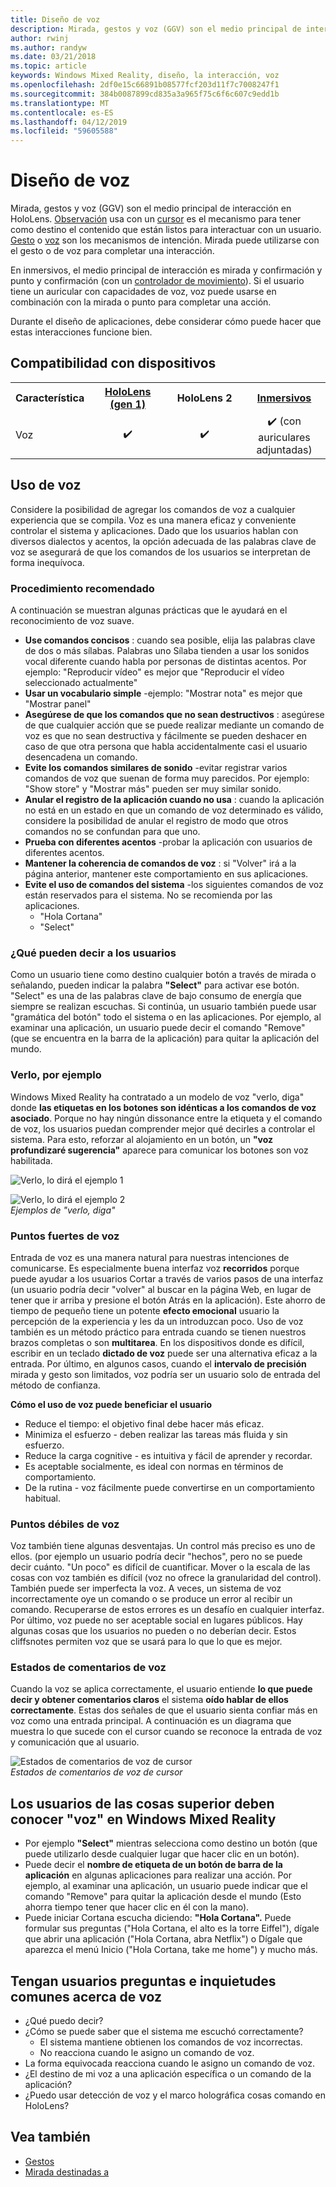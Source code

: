 ```yaml
---
title: Diseño de voz
description: Mirada, gestos y voz (GGV) son el medio principal de interacción en HoloLens. Este artículo proporciona información detallada sobre el diseño de voz.
author: rwinj
ms.author: randyw
ms.date: 03/21/2018
ms.topic: article
keywords: Windows Mixed Reality, diseño, la interacción, voz
ms.openlocfilehash: 2df0e15c66891b08577fcf203d11f7c7008247f1
ms.sourcegitcommit: 384b0087899cd835a3a965f75c6f6c607c9edd1b
ms.translationtype: MT
ms.contentlocale: es-ES
ms.lasthandoff: 04/12/2019
ms.locfileid: "59605588"
---
```

# <a name="voice-design"></a>Diseño de voz

Mirada, gestos y voz (GGV) son el medio principal de interacción en HoloLens. [Observación](gaze.md) usa con un [cursor](cursors.md) es el mecanismo para tener como destino el contenido que están listos para interactuar con un usuario. [Gesto](gestures.md) o [voz](voice-input.md) son los mecanismos de intención. Mirada puede utilizarse con el gesto o de voz para completar una interacción.

En inmersivos, el medio principal de interacción es mirada y confirmación y punto y confirmación (con un [controlador de movimiento](motion-controllers.md)). Si el usuario tiene un auricular con capacidades de voz, voz puede usarse en combinación con la mirada o punto para completar una acción.

Durante el diseño de aplicaciones, debe considerar cómo puede hacer que estas interacciones funcione bien.

## <a name="device-support"></a>Compatibilidad con dispositivos

<table>
<tr>
<th>Característica</th><th style="width:150px"> <a href="hololens-hardware-details.md">HoloLens (gen 1)</a></th><th style="width:150px">HoloLens 2</th><th style="width:150px"> <a href="immersive-headset-hardware-details.md">Inmersivos</a></th>
</tr><tr>
<td> Voz</td><td style="text-align: center;"> ✔️</td><td style="text-align: center;"> ✔️</td><td style="text-align: center;"> ✔️ (con auriculares adjuntadas)</td>
</tr>
</table>



## <a name="how-to-use-voice"></a>Uso de voz

Considere la posibilidad de agregar los comandos de voz a cualquier experiencia que se compila. Voz es una manera eficaz y conveniente controlar el sistema y aplicaciones. Dado que los usuarios hablan con diversos dialectos y acentos, la opción adecuada de las palabras clave de voz se asegurará de que los comandos de los usuarios se interpretan de forma inequívoca.

### <a name="best-practices"></a>Procedimiento recomendado

A continuación se muestran algunas prácticas que le ayudará en el reconocimiento de voz suave.
* **Use comandos concisos** : cuando sea posible, elija las palabras clave de dos o más sílabas. Palabras uno Sílaba tienden a usar los sonidos vocal diferente cuando habla por personas de distintas acentos. Por ejemplo: "Reproducir vídeo" es mejor que "Reproducir el vídeo seleccionado actualmente"
* **Usar un vocabulario simple** -ejemplo: "Mostrar nota" es mejor que "Mostrar panel"
* **Asegúrese de que los comandos que no sean destructivos** : asegúrese de que cualquier acción que se puede realizar mediante un comando de voz es que no sean destructiva y fácilmente se pueden deshacer en caso de que otra persona que habla accidentalmente casi el usuario desencadena un comando.
* **Evite los comandos similares de sonido** -evitar registrar varios comandos de voz que suenan de forma muy parecidos. Por ejemplo: "Show store" y "Mostrar más" pueden ser muy similar sonido.
* **Anular el registro de la aplicación cuando no usa** : cuando la aplicación no está en un estado en que un comando de voz determinado es válido, considere la posibilidad de anular el registro de modo que otros comandos no se confundan para que uno.
* **Prueba con diferentes acentos** -probar la aplicación con usuarios de diferentes acentos.
* **Mantener la coherencia de comandos de voz** : si "Volver" irá a la página anterior, mantener este comportamiento en sus aplicaciones.
* **Evite el uso de comandos del sistema** -los siguientes comandos de voz están reservados para el sistema. No se recomienda por las aplicaciones.
   * "Hola Cortana"
   * "Select"

### <a name="what-users-can-say"></a>¿Qué pueden decir a los usuarios

Como un usuario tiene como destino cualquier botón a través de mirada o señalando, pueden indicar la palabra **"Select"** para activar ese botón. "Select" es una de las palabras clave de bajo consumo de energía que siempre se realizan escuchas. Si continúa, un usuario también puede usar "gramática del botón" todo el sistema o en las aplicaciones. Por ejemplo, al examinar una aplicación, un usuario puede decir el comando "Remove" (que se encuentra en la barra de la aplicación) para quitar la aplicación del mundo.

### <a name="see-it-say-it"></a>Verlo, por ejemplo

Windows Mixed Reality ha contratado a un modelo de voz "verlo, diga" donde **las etiquetas en los botones son idénticas a los comandos de voz asociado**. Porque no hay ningún dissonance entre la etiqueta y el comando de voz, los usuarios puedan comprender mejor qué decirles a controlar el sistema. Para esto, reforzar al alojamiento en un botón, un **"voz profundizaré sugerencia"** aparece para comunicar los botones son voz habilitada.

![Verlo, lo dirá el ejemplo 1](images/voice-seeitsayit1-640px.jpg)

![Verlo, lo dirá el ejemplo 2](images/voice-seeitsayit2-640px.jpg)<br>
*Ejemplos de "verlo, diga"*

### <a name="voices-strengths"></a>Puntos fuertes de voz

Entrada de voz es una manera natural para nuestras intenciones de comunicarse. Es especialmente buena interfaz voz **recorridos** porque puede ayudar a los usuarios Cortar a través de varios pasos de una interfaz (un usuario podría decir "volver" al buscar en la página Web, en lugar de tener que ir arriba y presione el botón Atrás en la aplicación). Este ahorro de tiempo de pequeño tiene un potente **efecto emocional** usuario la percepción de la experiencia y les da un introduzcan poco. Uso de voz también es un método práctico para entrada cuando se tienen nuestros brazos completas o son **multitarea**. En los dispositivos donde es difícil, escribir en un teclado **dictado de voz** puede ser una alternativa eficaz a la entrada. Por último, en algunos casos, cuando el **intervalo de precisión** mirada y gesto son limitados, voz podría ser un usuario solo de entrada del método de confianza.

**Cómo el uso de voz puede beneficiar el usuario**
* Reduce el tiempo: el objetivo final debe hacer más eficaz.
* Minimiza el esfuerzo - deben realizar las tareas más fluida y sin esfuerzo.
* Reduce la carga cognitive - es intuitiva y fácil de aprender y recordar.
* Es aceptable socialmente, es ideal con normas en términos de comportamiento.
* De la rutina - voz fácilmente puede convertirse en un comportamiento habitual.

### <a name="voices-weaknesses"></a>Puntos débiles de voz

Voz también tiene algunas desventajas. Un control más preciso es uno de ellos. (por ejemplo un usuario podría decir "hechos", pero no se puede decir cuánto. "Un poco" es difícil de cuantificar. Mover o la escala de las cosas con voz también es difícil (voz no ofrece la granularidad del control). También puede ser imperfecta la voz. A veces, un sistema de voz incorrectamente oye un comando o se produce un error al recibir un comando. Recuperarse de estos errores es un desafío en cualquier interfaz. Por último, voz puede no ser aceptable social en lugares públicos. Hay algunas cosas que los usuarios no pueden o no deberían decir. Estos cliffsnotes permiten voz que se usará para lo que lo que es mejor.

### <a name="voice-feedback-states"></a>Estados de comentarios de voz

Cuando la voz se aplica correctamente, el usuario entiende **lo que puede decir y obtener comentarios claros** el sistema **oído hablar de ellos correctamente**. Estas dos señales de que el usuario sienta confiar más en voz como una entrada principal. A continuación es un diagrama que muestra lo que sucede con el cursor cuando se reconoce la entrada de voz y comunicación que al usuario.

![Estados de comentarios de voz de cursor](images/voicefeedbackstates.png)<br>
*Estados de comentarios de voz de cursor*

## <a name="top-things-users-should-know-about-speech-on-windows-mixed-reality"></a>Los usuarios de las cosas superior deben conocer "voz" en Windows Mixed Reality
* Por ejemplo **"Select"** mientras selecciona como destino un botón (que puede utilizarlo desde cualquier lugar que hacer clic en un botón).
* Puede decir el **nombre de etiqueta de un botón de barra de la aplicación** en algunas aplicaciones para realizar una acción. Por ejemplo, al examinar una aplicación, un usuario puede indicar que el comando "Remove" para quitar la aplicación desde el mundo (Esto ahorra tiempo tener que hacer clic en él con la mano).
* Puede iniciar Cortana escucha diciendo: **"Hola Cortana".** Puede formular sus preguntas ("Hola Cortana, el alto es la torre Eiffel"), dígale que abrir una aplicación ("Hola Cortana, abra Netflix") o Dígale que aparezca el menú Inicio ("Hola Cortana, take me home") y mucho más.

## <a name="common-questions-and-concerns-users-have-about-voice"></a>Tengan usuarios preguntas e inquietudes comunes acerca de voz
* ¿Qué puedo decir?
* ¿Cómo se puede saber que el sistema me escuchó correctamente?
   * El sistema mantiene obtienen los comandos de voz incorrectas.
   * No reacciona cuando le asigno un comando de voz.
* La forma equivocada reacciona cuando le asigno un comando de voz.
* ¿El destino de mi voz a una aplicación específica o un comando de la aplicación?
* ¿Puedo usar detección de voz y el marco holográfica cosas comando en HoloLens?

## <a name="see-also"></a>Vea también
* [Gestos](gestures.md)
* [Mirada destinadas a](gaze-targeting.md)
